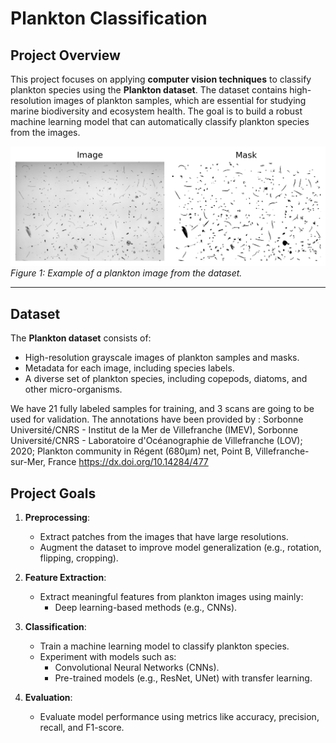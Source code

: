 # Plankton Classification

## Project Overview
This project focuses on applying **computer vision techniques** to classify plankton species using the **Plankton dataset**. The dataset contains high-resolution images of plankton samples, which are essential for studying marine biodiversity and ecosystem health. The goal is to build a robust machine learning model that can automatically classify plankton species from the images.

![Example Plankton Image](plankton_sample.png)  
*Figure 1: Example of a plankton image from the dataset.*

---

## Dataset
The **Plankton dataset** consists of:
- High-resolution grayscale images of plankton samples and masks.
- Metadata for each image, including species labels.
- A diverse set of plankton species, including copepods, diatoms, and other micro-organisms.

We have 21 fully labeled samples for training, and 3 scans are going to be used for validation. The annotations have been provided by :
Sorbonne Université/CNRS - Institut de la Mer de Villefranche (IMEV), Sorbonne Université/CNRS - Laboratoire d'Océanographie de Villefranche (LOV); 2020; Plankton community in Régent (680µm) net, Point B, Villefranche-sur-Mer, France https://dx.doi.org/10.14284/477

## Project Goals
1. **Preprocessing**:
   - Extract patches from the images that have large resolutions.
   - Augment the dataset to improve model generalization (e.g., rotation, flipping, cropping).

2. **Feature Extraction**:
   - Extract meaningful features from plankton images using mainly:
     - Deep learning-based methods (e.g., CNNs).

3. **Classification**:
   - Train a machine learning model to classify plankton species.
   - Experiment with models such as:
     - Convolutional Neural Networks (CNNs).
     - Pre-trained models (e.g., ResNet, UNet) with transfer learning.

4. **Evaluation**:
   - Evaluate model performance using metrics like accuracy, precision, recall, and F1-score.
